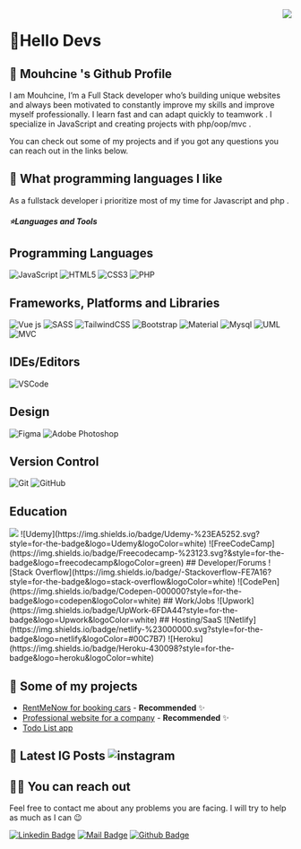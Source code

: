 <img align='right' src="https://github-readme-stats.vercel.app/api?username=daalimouhcine&show_icons=true&theme=dracula">

# 🚀Hello Devs

## 🍊 Mouhcine 's Github Profile
I am Mouhcine, I’m a Full Stack developer who’s building unique websites and always been motivated to constantly improve my skills and improve myself professionally. 
I learn fast and can adapt quickly to teamwork . I specialize in JavaScript and creating projects with php/oop/mvc .
<!-- I'm also a content creator influencer/Mentor on social media sharing tips and resources for learning how to code. -->
You can check out some of my projects and if you got any questions you can reach out in the links below.  

## 💫 What programming languages I like

As a fullstack developer i prioritize most of my time for Javascript and php .
  
<h5>⭐️Languages and Tools</h5>

## Programming Languages
![JavaScript](https://img.shields.io/badge/JavaScript-323330?style=for-the-badge&logo=javascript&logoColor=F7DF1E)
![HTML5](https://img.shields.io/badge/html5-%23E34F26.svg?style=for-the-badge&logo=html5&logoColor=white)
![CSS3](https://img.shields.io/badge/css3-%231572B6.svg?style=for-the-badge&logo=css3&logoColor=white)
![PHP](https://img.shields.io/badge/PHP-777BB4?style=for-the-badge&logo=php&logoColor=white)
## Frameworks, Platforms and Libraries
![Vue js](https://img.shields.io/badge/Vue.js-35495E?style=for-the-badge&logo=vue.js&logoColor=4FC08D)
![SASS](https://img.shields.io/badge/SASS-hotpink.svg?style=for-the-badge&logo=SASS&logoColor=white)
![TailwindCSS](https://img.shields.io/badge/tailwindcss-%2338B2AC.svg?style=for-the-badge&logo=tailwind-css&logoColor=white)
![Bootstrap](https://img.shields.io/badge/bootstrap-blueviolet.svg?style=for-the-badge&logo=bootstrap&logoColor=white)
![Material](https://img.shields.io/badge/Material-ui-0081CB.svg?style=for-the-badge&logo=material-ui&logoColor=white)
![Mysql](https://img.shields.io/badge/Mysql-blue.svg?style=for-the-badge&logo=Mysql&logoColor=white)
![UML](https://img.shields.io/badge/UML-red.svg?style=for-the-badge&logo=UML&logoColor=white)
![MVC](https://img.shields.io/badge/MVC-lightgrey.svg?style=for-the-badge&logo=MVC&logoColor=white)
<!-- ![React](https://img.shields.io/badge/-React-black?style=flat-square&logo=react)
![Redux](https://img.shields.io/badge/-Redux-black?style=flat-square&logo=Redux) 
![webpack](https://badges.aleen42.com/src/webpack.svg)
![npm](https://badges.aleen42.com/src/npm.svg) -->
## IDEs/Editors
![VSCode](https://img.shields.io/badge/VSCode-007ACC?style=for-the-badge&logo=visual-studio-code&logoColor=white)
<!-- ![Visual Studio](https://img.shields.io/badge/VisualStudio-5C2D91.svg?style=for-the-badge&logo=visual-studio&logoColor=white) -->
## Design
![Figma](https://img.shields.io/badge/figma-orange?style=for-the-badge&logo=figma&logoColor=white)
![Adobe Photoshop](https://img.shields.io/badge/Adobe-Photoshop-31A8FF?style=for-the-badge&logo=Adobe-Photoshop&logoColor=white)
<!-- ![Canva](https://img.shields.io/badge/Canva-%2300C4CC.svg?style=for-the-badge&logo=Canva&logoColor=white) -->
## Version Control
![Git](https://img.shields.io/badge/-Git-black?style=flat-square&logo=git)
![GitHub](https://img.shields.io/badge/-GitHub-black?style=flat-square&logo=github)
<!-- ![GitLab](https://img.shields.io/badge/-GitLab-black?style=flat-square&logo=gitlab)
![Bash](https://img.shields.io/badge/-Bash-black?style=flat-square&logo=gnu-bash) -->
## Education
<img src='https://avatars.githubusercontent.com/u/77738171?s=200&v=4'>
![Udemy](https://img.shields.io/badge/Udemy-%23EA5252.svg?style=for-the-badge&logo=Udemy&logoColor=white)
![FreeCodeCamp](https://img.shields.io/badge/Freecodecamp-%23123.svg?&style=for-the-badge&logo=freecodecamp&logoColor=green)
<!-- ![edX](https://img.shields.io/badge/edX-%2302262B.svg?style=for-the-badge&logo=edX&logoColor=white) -->
## Developer/Forums
![Stack Overflow](https://img.shields.io/badge/-Stackoverflow-FE7A16?style=for-the-badge&logo=stack-overflow&logoColor=white)
![CodePen](https://img.shields.io/badge/Codepen-000000?style=for-the-badge&logo=codepen&logoColor=white)
## Work/Jobs
![Upwork](https://img.shields.io/badge/UpWork-6FDA44?style=for-the-badge&logo=Upwork&logoColor=white)
<!-- ![Behance](https://img.shields.io/badge/Behance-1769ff?style=for-the-badge&logo=behance&logoColor=white) -->
## Hosting/SaaS
![Netlify](https://img.shields.io/badge/netlify-%23000000.svg?style=for-the-badge&logo=netlify&logoColor=#00C7B7)
![Heroku](https://img.shields.io/badge/Heroku-430098?style=for-the-badge&logo=heroku&logoColor=white)
<!-- ![AWS](https://img.shields.io/badge/AWS-%23FF9900.svg?style=for-the-badge&logo=amazon-aws&logoColor=white) -->
<!-- ![Firebase](https://img.shields.io/badge/firebase-%23039BE5.svg?style=for-the-badge&logo=firebase) -->

## 🥳 Some of my projects

- [RentMeNow for booking cars](https://rentmenow.netlify.app) - **Recommended** ✨
- [Professional website for a company](https://co-ius.netlify.app/) - **Recommended** ✨
- [Todo List app](https://daalimouhcine.github.io/Todo_List/) 

## 📃 Latest IG Posts ![instagram](https://badges.aleen42.com/src/instagram.svg) 

<!-- BLOG-POST-LIST:START -->
<!-- - [What projects should i build as a frontend developer? ](https://www.instagram.com/p/CSCG9qvjIeN/)
- [Did you ever asked yourself how much JS should i knew as a frontend developer ?](https://www.instagram.com/p/CRwEstCjVvf/)
- [Should a frontend developer know DS&A ?](https://www.instagram.com/p/CRgnp-AjBd5/) -->

<!-- BLOG-POST-LIST:END -->

## 🤙🏻 You can reach out

Feel free to contact me about any problems you are facing. I will try to help as much as I can 😉

[![Linkedin Badge](https://img.shields.io/badge/linkedin-%230077B5.svg?&style=for-the-badge&logo=linkedin&logoColor=white)](https://www.linkedin.com/in/mouhcine-daali/)
[![Mail Badge](https://img.shields.io/badge/email-c14438?style=for-the-badge&logo=Gmail&logoColor=white&link=mailto:ayatalzaidi2000@gmail.com)](mailto:the.daali.mouhcine@gmail.com)
[![Github Badge](https://img.shields.io/badge/github-333?style=for-the-badge&logo=github&logoColor=white)](https://github.com/daalimouhcine)  

